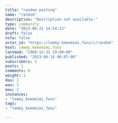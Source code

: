 ```yaml
---
title: "random posting" 
name: "random"
description: "Description not available."
type: community
date: "2023-06-21 14:54:22"
draft: false
nsfw: false
actor_id: "https://lemmy.kemomimi.fans/c/random"
host: lemmy.kemomimi.fans
lastmod: "1969-12-31 19:00:00"
published: "2023-06-14 08:07:06"
subscribers: 3
posts: 1
comments: 0
weight: 1
dau: 1
wau: 1
mau: 1
instances:
- "lemmy_kemomimi_fans"
tags: 
- "lemmy_kemomimi_fans"

---
```

